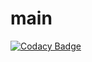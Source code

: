 # main
[![Codacy Badge](https://api.codacy.com/project/badge/Grade/24c6b30539824ecb97bf07909d7047d6)](https://app.codacy.com/app/raymond511/main?utm_source=github.com&utm_medium=referral&utm_content=CS2103JAN2018-T11-B1/main&utm_campaign=badger)
